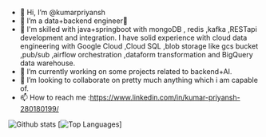 - 👋 Hi, I’m @kumarpriyansh
- 👀 I’m a data+backend engineer🤯
- 🤕 I'm skilled with java+springboot with mongoDB , redis ,kafka ,RESTapi development and integration. I have solid experience with cloud data 
     engineering with Google Cloud ,Cloud SQL ,blob storage like gcs bucket ,pub/sub ,airflow orchestration ,dataform transformation and BigQuery data 
     warehouse.
- 🌱 I’m currently working on some projects related to backend+AI.
- 💞️ I’m looking to collaborate on pretty much anything which i am capable of.
- 📫 How to reach me :https://www.linkedin.com/in/kumar-priyansh-280180199/ 

<!---
kumarpriyansh1998/kumarpriyansh1998 is a ✨ special ✨ repository because its `README.md` (this file) appears on your GitHub profile.
You can click the Preview link to take a look at your changes.
--->
![Github stats](https://github-readme-stats.vercel.app/api?username=kumarpriyansh1998&show_icons=true&theme=vue-dark&hide=prs)  [![Top Languages](https://github-readme-stats.vercel.app/api/top-langs/?username=kumarpriyansh1998&layout=compact&theme=vue-dark)]

